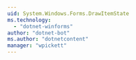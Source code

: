 ```yaml
---
uid: System.Windows.Forms.DrawItemState
ms.technology: 
  - "dotnet-winforms"
author: "dotnet-bot"
ms.author: "dotnetcontent"
manager: "wpickett"
---
```


